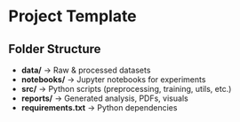 # Project Template

## Folder Structure
- **data/** → Raw & processed datasets  
- **notebooks/** → Jupyter notebooks for experiments  
- **src/** → Python scripts (preprocessing, training, utils, etc.)  
- **reports/** → Generated analysis, PDFs, visuals  
- **requirements.txt** → Python dependencies

